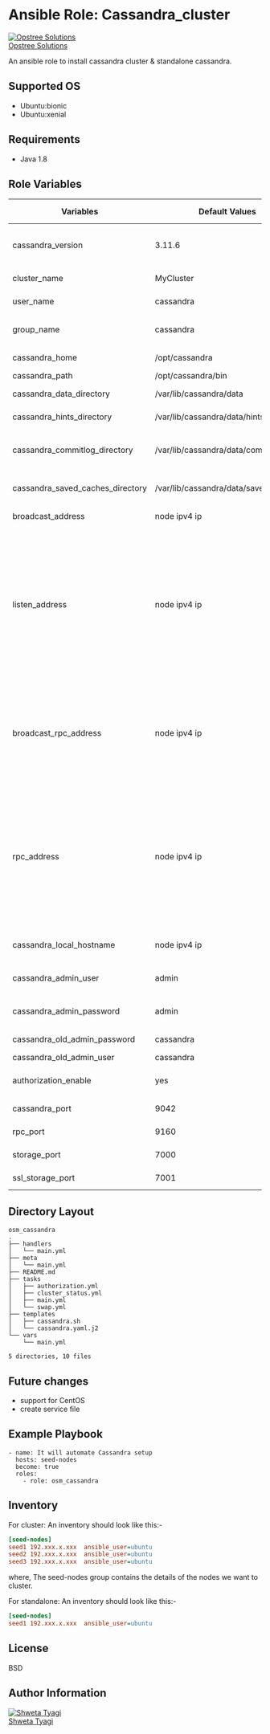 Ansible Role: Cassandra_cluster
=========

[![Opstree Solutions][opstree_avatar]][opstree_homepage]<br/>[Opstree Solutions][opstree_homepage] 

  [opstree_homepage]: https://opstree.github.io/
  [opstree_avatar]: https://img.cloudposse.com/150x150/https://github.com/opstree.png
An ansible role to install cassandra cluster & standalone cassandra.

Supported OS
------------
  * Ubuntu:bionic
  * Ubuntu:xenial

Requirements
------------
  * Java 1.8

Role Variables
--------------
|**Variables**| **Default Values**| **Possible Values** | **Description** |
|----------|---------|---------------|-----------|
| cassandra_version | 3.11.6 | Any cassandra version as required | Exact cassandra version which we need to install |
| cluster_name | MyCluster | Cluster name | Cluster name |
| user_name | cassandra | Any user name | Cassandra user name from which we want to run role |
| group_name | cassandra | Any group name | Cassandra group name from which we want to run role |
| cassandra_home | /opt/cassandra | Any home path | Cassandra home path |
| cassandra_path | /opt/cassandra/bin | Any path | Cassandra path |
| cassandra_data_directory | /var/lib/cassandra/data | data dir path | Cassandra data directory path |
| cassandra_hints_directory | /var/lib/cassandra/data/hints | hints dir path | Cassandra hints directory path |
| cassandra_commitlog_directory | /var/lib/cassandra/data/commitlogs | commit log directory path | Cassandra commit log directory path |
| cassandra_saved_caches_directory | /var/lib/cassandra/data/saved_caches | Caches directory path | Cassandra saved caches directory path |
| broadcast_address | node ipv4 ip | node ipv4 ip | Address to broadcast to other Cassandra nodes |
| listen_address | node ipv4 ip | node ipv4/ipv6 ip | If you choose to specify the interface by name and the interface has an ipv4 and an ipv6 address you can specify which should be chosen using listen_interface_prefer_ipv6. If false the first ipv4 address will be used. If true the first ipv6 address will be used. Defaults to false preferring ipv4. If there is only one address it will be selected regardless of ipv4/ipv6 |
| broadcast_rpc_address | node ipv4 ip | node ipv4 ip | RPC address to broadcast to drivers and other Cassandra nodes. This cannot be set to 0.0.0.0. If left blank, this will be set to the value of rpc_address. If rpc_address is set to 0.0.0.0, broadcast_rpc_address must be set. |
| rpc_address | node ipv4 ip | node ipv4/ipv6 ip | If you choose to specify the interface by name and the interface has an ipv4 and an ipv6 address you can specify which should be chosen using rpc_interface_prefer_ipv6. If false the first ipv4 address will be used. If true the first ipv6 address will be used. Defaults to false preferring ipv4. If there is only one address it will be selected regardless of ipv4/ipv6. |
| cassandra_local_hostname | node ipv4 ip | node ipv4 ip | Node ipv4 address from which we connect db using shell  |
| cassandra_admin_user | admin | Any admin user | New cassandra admin user |
| cassandra_admin_password | admin | Any admin password |New cassandra admin password |
| cassandra_old_admin_password | cassandra | cassandra | Default cassandra password |
| cassandra_old_admin_user | cassandra | cassandra | Default Cassandra user |
| authorization_enable | yes | yes or no | Enabled, when we want to change default username or password |
| cassandra_port | 9042 | Any Linux port | Assign a port to connect with cassandra |
| rpc_port | 9160 | Any Linux port | Port for Thrift to listen for clients on |
| storage_port | 7000 | Any Linux port | TCP port, for commands and data |
| ssl_storage_port | 7001 | Any Linux port | SSL port, for encrypted communication |

Directory Layout
----------------
```
osm_cassandra
.
├── handlers
│   └── main.yml
├── meta
│   └── main.yml
├── README.md
├── tasks
│   ├── authorization.yml
│   ├── cluster_status.yml
│   ├── main.yml
│   └── swap.yml
├── templates
│   ├── cassandra.sh
│   └── cassandra.yaml.j2
└── vars
    └── main.yml

5 directories, 10 files

```
Future changes
----------------
* support for CentOS
* create service file

Example Playbook
----------------
```
- name: It will automate Cassandra setup
  hosts: seed-nodes
  become: true
  roles:
    - role: osm_cassandra
```

Inventory
----------
For cluster: An inventory should look like this:-
```ini
[seed-nodes]                 
seed1 192.xxx.x.xxx  ansible_user=ubuntu
seed2 192.xxx.x.xxx  ansible_user=ubuntu 
seed3 192.xxx.x.xxx  ansible_user=ubuntu 
```
where, The seed-nodes group contains the details of the nodes we want to cluster.

For standalone: An inventory should look like this:-
```ini
[seed-nodes]                 
seed1 192.xxx.x.xxx  ansible_user=ubuntu
```

License
-------

BSD

Author Information
------------------

[![Shweta Tyagi][shweta_avatar]][shweta_homepage]<br/>[Shweta Tyagi][shweta_homepage] 

  [shweta_homepage]: https://github.com/shwetatyagi-ot
  [shweta_avatar]: https://img.cloudposse.com/75x75/https://github.com/shwetatyagi-ot.png


